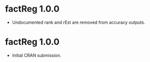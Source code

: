 # factReg 1.0.0

* Undocumented rank and rEst are removed from accuracy outputs.

# factReg 1.0.0

* Initial CRAN submission.
